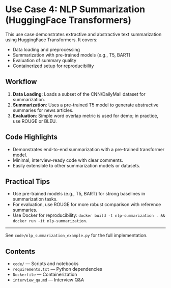 # Use Case 4: NLP Summarization (HuggingFace Transformers)

This use case demonstrates extractive and abstractive text summarization using HuggingFace Transformers. It covers:

- Data loading and preprocessing
- Summarization with pre-trained models (e.g., T5, BART)
- Evaluation of summary quality
- Containerized setup for reproducibility

## Workflow
1. **Data Loading**: Loads a subset of the CNN/DailyMail dataset for summarization.
2. **Summarization**: Uses a pre-trained T5 model to generate abstractive summaries for news articles.
3. **Evaluation**: Simple word overlap metric is used for demo; in practice, use ROUGE or BLEU.

## Code Highlights
- Demonstrates end-to-end summarization with a pre-trained transformer model.
- Minimal, interview-ready code with clear comments.
- Easily extensible to other summarization models or datasets.

## Practical Tips
- Use pre-trained models (e.g., T5, BART) for strong baselines in summarization tasks.
- For evaluation, use ROUGE for more robust comparison with reference summaries.
- Use Docker for reproducibility: `docker build -t nlp-summarization . && docker run -it nlp-summarization`.

---
See `code/nlp_summarization_example.py` for the full implementation.

## Contents
- `code/` — Scripts and notebooks
- `requirements.txt` — Python dependencies
- `Dockerfile` — Containerization
- `interview_qa.md` — Interview Q&A 